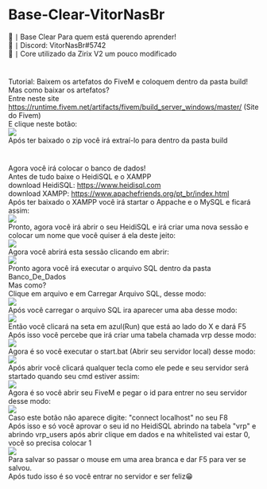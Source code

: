 # Base-Clear-VitorNasBr
🌠 ∣ Base Clear Para quem está querendo aprender!
<br>
🌠 ∣ Discord: VitorNasBr#5742
<br>
🌠 ∣ Core utilizado da Zirix V2 um pouco modificado
#
Tutorial: Baixem os artefatos do FiveM e coloquem dentro da pasta build!
Mas como baixar os artefatos?
<br>
Entre neste site https://runtime.fivem.net/artifacts/fivem/build_server_windows/master/ (Site do Fivem)
<br>
E clique neste  botão: 
<br>
<img src="https://cdn.discordapp.com/attachments/836573854625169468/836573966315421716/unknown.png">
<br>
Após ter baixado o zip você irá extraí-lo para dentro da pasta build
<br>
#
Agora você irá colocar o banco de dados!
<br>
Antes de tudo baixe o HeidiSQL e o XAMPP
<br>
download HeidiSQL: https://www.heidisql.com
<br>
download XAMPP: https://www.apachefriends.org/pt_br/index.html
<br>
Após ter baixado o XAMPP você irá startar o Appache e o MySQL e ficará assim:
<br>
<img src="https://cdn.discordapp.com/attachments/836573854625169468/836575300975853648/unknown.png">
<br>
Pronto, agora você irá abrir o seu HeidiSQL e irá criar uma nova sessão e colocar um nome que você quiser á ela deste jeito:
<br>
<img src="https://cdn.discordapp.com/attachments/836573854625169468/836576362113531964/unknown.png">
<br>
Agora você abrirá esta sessão clicando em abrir:
<br>
<img src="https://cdn.discordapp.com/attachments/836573854625169468/836577041801281626/unknown.png">
<br>
Pronto agora você irá executar o arquivo SQL dentro da pasta Banco_De_Dados
<br>
Mas como?
<br>
Clique em arquivo e em Carregar Arquivo SQL, desse modo:
<br>
<img src="https://cdn.discordapp.com/attachments/836573854625169468/836577635391242290/unknown.png">
<br>
Após você carregar o arquivo SQL ira aparecer uma aba desse modo:
<br>
<img src="https://cdn.discordapp.com/attachments/836573854625169468/836578031870541844/unknown.png">
<br>
Então você clicará na seta em azul(Run) que está ao lado do X e dará F5
<br>
Após isso você percebe que irá criar uma tabela chamada vrp desse modo:
<br>
<img src="https://cdn.discordapp.com/attachments/836573854625169468/836578805341749319/unknown.png">
<br>
Agora é so você executar o start.bat (Abrir seu servidor local) desse modo:
<br>
<img src="https://cdn.discordapp.com/attachments/836573854625169468/836579784384446474/unknown.png">
<br>
Após abrir você clicará qualquer tecla como ele pede e seu servidor será startado quando seu cmd estiver assim:
<br>
<img src="https://cdn.discordapp.com/attachments/836573854625169468/836580096717750312/unknown.png">
<br>
Agora é so você abrir seu FiveM e pegar o id para entrer no seu servidor desse modo:
<br>
<img src="https://cdn.discordapp.com/attachments/836573854625169468/836580486750666762/unknown.png">
<br>
Caso este botão não aparece digite: "connect localhost" no seu F8
<br> 
Após isso e só você aprovar o seu id no HeidiSQL abrindo na tabela "vrp" e abrindo vrp_users após abrir clique em dados e na whitelisted vai estar 0, você so precisa colocar 1
<br>
<img src="https://cdn.discordapp.com/attachments/836573854625169468/836580965610029107/unknown.png">
<br>
Para salvar so passar o mouse em uma area branca e dar F5 para ver se salvou.
<br>
Após tudo isso é so você entrar no servidor e ser feliz😁
